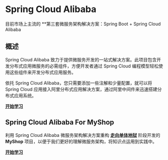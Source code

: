 # Spring Cloud Alibaba

目前市场上主流的 **第三套微服务架构解决方案：Spring Boot + Spring Cloud Alibaba

## 概述

Spring Cloud Alibaba 致力于提供微服务开发的一站式解决方案。此项目包含开发分布式应用微服务的必需组件，方便开发者通过 Spring Cloud 编程模型轻松使用这些组件来开发分布式应用服务。

依托 Spring Cloud Alibaba，您只需要添加一些注解和少量配置，就可以将 Spring Cloud 应用接入阿里分布式应用解决方案，通过阿里中间件来迅速搭建分布式应用系统。

[**开始学习**](/spring-cloud-alibaba/)

## Spring Cloud Alibaba For MyShop

利用 Spring Cloud Alibaba 微服务架构解决方案重构 [**走向单体地狱**](https://www.funtl.com/zh/guide/走向单体地狱.html#走向单体地狱) 阶段开发的 **MyShop** 项目，以便于我们更好的理解微服务架构，将知识点运用到实践中。

[**开始学习**](/spring-cloud-alibaba-myshop/)